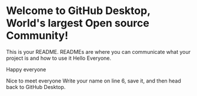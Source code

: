 # Welcome to GitHub Desktop, World's largest Open source Community!

This is your README. READMEs are where you can communicate what your project is and how to use it
Hello Everyone.

Happy everyone

Nice to meet everyone
Write your name on line 6, save it, and then head back to GitHub Desktop.
